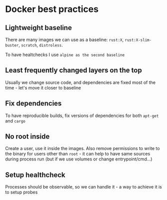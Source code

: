 # Docker best practices

## Lightweight baseline

There are many images we can use as a baseline:
`rust:X`, `rust:X-slim-buster`, `scratch`, `distroless`.

To have healtchecks I use `alpine as the second baseline`

## Least frequently changed layers on the top

Usually we change source code, and dependencies are fixed most of the time -
let's move it closer to baseline

## Fix dependencies

To have reproducible builds,
fix versions of dependencies for both `apt-get` and `cargo`

## No root inside

Create a user, use it inside the images.
Also remove permissions to write to the
binary for users other than `root` -
it can help to have same sources during process run
(but if we use volumes or change entrypoint/cmd...)

## Setup healthcheck

Processes should be observable,
so we can handle it - a way to achieve it is to setup probes
